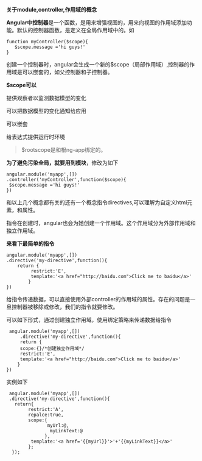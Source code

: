 **关于module,controller,作用域的概念**

**Angular中控制器**是一个函数，是用来增强视图的，用来向视图的作用域添加功能。默认的控制器函数，是定义在全局作用域中的。如

    function myController($scope){
       $scope.message ='hi guys!'
    }
创建一个控制器时，angular会生成一个新的$scope（局部作用域）,控制器的作用域是可以嵌套的，如父控制器和子控制器。

**$scope可以**

提供观察者以监测数据模型的变化

可以把数据模型的变化通知给应用

可以嵌套

给表达式提供运行时环境

>$rootscope是和根ng-app绑定的。

**为了避免污染全局，就要用到模块**，修改为如下

    angular.module('myapp',[])
    .controller('myController',function($scope){
     $scope.message ='hi guys!'
    })

和以上几个概念都有关的还有一个概念指令directives,可以理解为自定义html元素，和属性。

指令在创建时，angular也会为她创建一个作用域。这个作用域分为外部作用域和独立作用域。

**来看下最简单的指令**
<my-directive></my-directive>

    angular.module('myapp',[])
    .directive('my-directive',function(){
        return {
             restrict:'E',
             template:'<a href="http://baidu.com">Click me to baidu</a>'    
            }
    })

给指令传递数据，可以直接使用外部controller的作用域的属性。存在的问题是一旦控制器被移除或修改，我们的指令就要修改。

可以如下形式，通过创建独立作用域，使用绑定策略来传递数据给指令
<my-directive></my-directive>

     angular.module('myapp',[])
         .directive('my-directive',function(){
         return {
         scope:{}/*创建独立作用域*/
         restrict:'E',
         template:'<a href="http://baidu.com">Click me to baidu</a>'
        }
    })

实例如下

<div my-directive my-url="http://baidu.com" my-link-text="Click me to baidu">

     angular.module('myapp',[])
     .directive('my-directive',function(){
       return{
            restrict:'A',
            repalce:true,
            scope:{
                   myUrl:@,
                    myLinkText:@
                  },
             template:'<a href='{{myUrl}}'>'+'{{myLinkText}}</a>'
            };
      });



